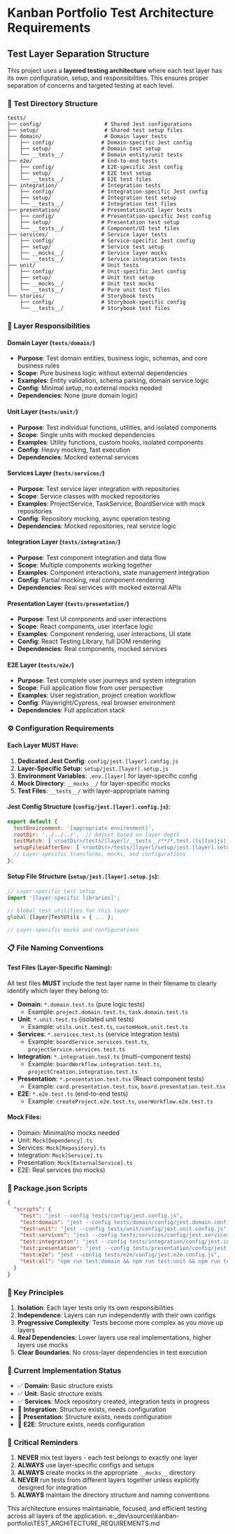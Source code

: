# Kanban Portfolio Test Architecture Requirements

## Test Layer Separation Structure

This project uses a **layered testing architecture** where each test layer has its own configuration, setup, and responsibilities. This ensures proper separation of concerns and targeted testing at each level.

### 📁 Test Directory Structure

```
tests/
├── config/                    # Shared Jest configurations
├── setup/                     # Shared test setup files
├── domain/                    # Domain layer tests
│   ├── config/               # Domain-specific Jest config
│   ├── setup/                # Domain test setup
│   └── __tests__/            # Domain entity/unit tests
├── e2e/                      # End-to-end tests
│   ├── config/               # E2E-specific Jest config
│   ├── setup/                # E2E test setup
│   └── __tests__/            # E2E test files
├── integration/              # Integration tests
│   ├── config/               # Integration-specific Jest config
│   ├── setup/                # Integration test setup
│   └── __tests__/            # Integration test files
├── presentation/             # Presentation/UI layer tests
│   ├── config/               # Presentation-specific Jest config
│   ├── setup/                # Presentation test setup
│   └── __tests__/            # Component/UI test files
├── services/                 # Service layer tests
│   ├── config/               # Service-specific Jest config
│   ├── setup/                # Service test setup
│   ├── __mocks__/            # Service layer mocks
│   └── __tests__/            # Service integration tests
├── unit/                     # Unit tests
│   ├── config/               # Unit-specific Jest config
│   ├── setup/                # Unit test setup
│   ├── __mocks__/            # Unit test mocks
│   └── __tests__/            # Pure unit test files
└── stories/                  # Storybook tests
    ├── config/               # Storybook-specific config
    └── __tests__/            # Storybook test files
```

### 🎯 Layer Responsibilities

#### **Domain Layer** (`tests/domain/`)
- **Purpose**: Test domain entities, business logic, schemas, and core business rules
- **Scope**: Pure business logic without external dependencies
- **Examples**: Entity validation, schema parsing, domain service logic
- **Config**: Minimal setup, no external mocks needed
- **Dependencies**: None (pure domain logic)

#### **Unit Layer** (`tests/unit/`)
- **Purpose**: Test individual functions, utilities, and isolated components
- **Scope**: Single units with mocked dependencies
- **Examples**: Utility functions, custom hooks, isolated components
- **Config**: Heavy mocking, fast execution
- **Dependencies**: Mocked external services

#### **Services Layer** (`tests/services/`)
- **Purpose**: Test service layer integration with repositories
- **Scope**: Service classes with mocked repositories
- **Examples**: ProjectService, TaskService, BoardService with mock repositories
- **Config**: Repository mocking, async operation testing
- **Dependencies**: Mocked repositories, real service logic

#### **Integration Layer** (`tests/integration/`)
- **Purpose**: Test component integration and data flow
- **Scope**: Multiple components working together
- **Examples**: Component interactions, state management integration
- **Config**: Partial mocking, real component rendering
- **Dependencies**: Real services with mocked external APIs

#### **Presentation Layer** (`tests/presentation/`)
- **Purpose**: Test UI components and user interactions
- **Scope**: React components, user interface logic
- **Examples**: Component rendering, user interactions, UI state
- **Config**: React Testing Library, full DOM rendering
- **Dependencies**: Real components, mocked services

#### **E2E Layer** (`tests/e2e/`)
- **Purpose**: Test complete user journeys and system integration
- **Scope**: Full application flow from user perspective
- **Examples**: User registration, project creation workflow
- **Config**: Playwright/Cypress, real browser environment
- **Dependencies**: Full application stack

### ⚙️ Configuration Requirements

#### **Each Layer MUST Have:**
1. **Dedicated Jest Config**: `config/jest.[layer].config.js`
2. **Layer-Specific Setup**: `setup/jest.[layer].setup.js`
3. **Environment Variables**: `.env.[layer]` for layer-specific config
4. **Mock Directory**: `__mocks__/` for layer-specific mocks
5. **Test Files**: `__tests__/` with layer-appropriate naming

#### **Jest Config Structure** (`config/jest.[layer].config.js`):
```javascript
export default {
  testEnvironment: '[appropriate environment]',
  rootDir: '../../../',  // Adjust based on layer depth
  testMatch: [`<rootDir>/tests/[layer]/__tests__/**/*.test.(ts|tsx|js|jsx)`],
  setupFilesAfterEnv: [`<rootDir>/tests/[layer]/setup/jest.[layer].setup.js`],
  // Layer-specific transforms, mocks, and configurations
};
```

#### **Setup File Structure** (`setup/jest.[layer].setup.js`):
```javascript
// Layer-specific test setup
import '[layer-specific libraries]';

// Global test utilities for this layer
global.[layer]TestUtils = { ... };

// Layer-specific mocks and configurations
```

### 📋 File Naming Conventions

#### **Test Files** (Layer-Specific Naming):
All test files **MUST** include the test layer name in their filename to clearly identify which layer they belong to:

- **Domain**: `*.domain.test.ts` (pure logic tests)
  - Example: `project.domain.test.ts`, `task.domain.test.ts`
- **Unit**: `*.unit.test.ts` (isolated unit tests)
  - Example: `utils.unit.test.ts`, `customHook.unit.test.ts`
- **Services**: `*.services.test.ts` (service integration tests)
  - Example: `boardService.services.test.ts`, `projectService.services.test.ts`
- **Integration**: `*.integration.test.ts` (multi-component tests)
  - Example: `boardWorkflow.integration.test.ts`, `projectCreation.integration.test.ts`
- **Presentation**: `*.presentation.test.tsx` (React component tests)
  - Example: `card.presentation.test.tsx`, `board.presentation.test.tsx`
- **E2E**: `*.e2e.test.ts` (end-to-end tests)
  - Example: `createProject.e2e.test.ts`, `userWorkflow.e2e.test.ts`

#### **Mock Files**:
- Domain: Minimal/no mocks needed
- Unit: `Mock[Dependency].ts`
- Services: `Mock[Repository].ts`
- Integration: `Mock[Service].ts`
- Presentation: `Mock[ExternalService].ts`
- E2E: Real services (no mocks)

### 🔧 Package.json Scripts

```json
{
  "scripts": {
    "test": "jest --config tests/config/jest.config.js",
    "test:domain": "jest --config tests/domain/config/jest.domain.config.js",
    "test:unit": "jest --config tests/unit/config/jest.unit.config.js",
    "test:services": "jest --config tests/services/config/jest.services.config.js",
    "test:integration": "jest --config tests/integration/config/jest.integration.config.js",
    "test:presentation": "jest --config tests/presentation/config/jest.presentation.config.js",
    "test:e2e": "jest --config tests/e2e/config/jest.e2e.config.js",
    "test:all": "npm run test:domain && npm run test:unit && npm run test:services && npm run test:integration && npm run test:presentation && npm run test:e2e"
  }
}
```

### 🎯 Key Principles

1. **Isolation**: Each layer tests only its own responsibilities
2. **Independence**: Layers can run independently with their own configs
3. **Progressive Complexity**: Tests become more complex as you move up layers
4. **Real Dependencies**: Lower layers use real implementations, higher layers use mocks
5. **Clear Boundaries**: No cross-layer dependencies in test execution

### 📝 Current Implementation Status

- ✅ **Domain**: Basic structure exists
- ✅ **Unit**: Basic structure exists
- ✅ **Services**: Mock repository created, integration tests in progress
- 🔄 **Integration**: Structure exists, needs configuration
- 🔄 **Presentation**: Structure exists, needs configuration
- 🔄 **E2E**: Structure exists, needs configuration

### 🚨 Critical Reminders

1. **NEVER** mix test layers - each test belongs to exactly one layer
2. **ALWAYS** use layer-specific configs and setups
3. **ALWAYS** create mocks in the appropriate `__mocks__` directory
4. **NEVER** run tests from different layers together unless explicitly designed for integration
5. **ALWAYS** maintain the directory structure and naming conventions

This architecture ensures maintainable, focused, and efficient testing across all layers of the application.</content>
<parameter name="filePath">e:\_dev\sources\kanban-portfolio\TEST_ARCHITECTURE_REQUIREMENTS.md